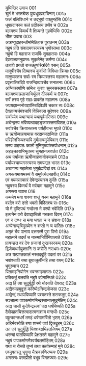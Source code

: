 युधिष्ठिर उवाच	001  
श्रुतं मे भरतश्रेष्ठ पुष्पधूपप्रदायिनाम्	001a  
फलं बलिविधाने च तद्भूयो वक्तुमर्हसि	001c  
धूपप्रदानस्य फलं प्रदीपस्य तथैव च	002a  
बलयश्च किमर्थं वै क्षिप्यन्ते गृहमेधिभिः	002c  
भीष्म उवाच	003  
अत्राप्युदाहरन्तीममितिहासं पुरातनम्	003a  
नहुषं प्रति संवादमगस्त्यस्य भृगोस्तथा	003c  
नहुषो हि महाराज राजर्षिः सुमहातपाः	004a  
देवराज्यमनुप्राप्तः सुकृतेनेह कर्मणा	004c  
तत्रापि प्रयतो राजन्नहुषस्त्रिदिवे वसन्	005a  
मानुषीश्चैव दिव्याश्च कुर्वाणो विविधाः क्रियाः	005c  
मानुष्यस्तत्र सर्वाः स्म क्रियास्तस्य महात्मनः	006a  
प्रवृत्तास्त्रिदिवे राजन्दिव्याश्चैव सनातनाः	006c  
अग्निकार्याणि समिधः कुशाः सुमनसस्तथा	007a  
बलयश्चान्नलाजाभिर्धूपनं दीपकर्म च	007c  
सर्वं तस्य गृहे राज्ञः प्रावर्तत महात्मनः	008a  
जपयज्ञान्मनोयज्ञांस्त्रिदिवेऽपि चकार सः	008c  
दैवतान्यर्चयंश्चापि विधिवत्स सुरेश्वरः	009a  
सर्वाण्येव यथान्यायं यथापूर्वमरिन्दम	009c  
अथेन्द्रस्य भविष्यत्वादहङ्कारस्तमाविशत्	010a  
सर्वाश्चैव क्रियास्तस्य पर्यहीयन्त भूपते	010c  
स ऋषीन्वाहयामास वरदानमदान्वितः	011a  
परिहीनक्रियश्चापि दुर्बलत्वमुपेयिवान्	011c  
तस्य वाहयतः कालो मुनिमुख्यांस्तपोधनान्	012a  
अहङ्काराभिभूतस्य सुमहानत्यवर्तत	012c  
अथ पर्यायश ऋषीन्वाहनायोपचक्रमे	013a  
पर्यायश्चाप्यगस्त्यस्य समपद्यत भारत	013c  
अथागम्य महातेजा भृगुर्ब्रह्मविदां वरः	014a  
अगस्त्यमाश्रमस्थं वै समुपेत्येदमब्रवीत्	014c  
एवं वयमसत्कारं देवेन्द्रस्यास्य दुर्मतेः	015a  
नहुषस्य किमर्थं वै मर्षयाम महामुने	015c  
अगस्त्य उवाच	016  
कथमेष मया शक्यः शप्तुं यस्य महामुने	016a  
वरदेन वरो दत्तो भवतो विदितश्च सः	016c  
यो मे दृष्टिपथं गच्छेत्स मे वश्यो भवेदिति	017a  
इत्यनेन वरो देवाद्याचितो गच्छता दिवम्	017c  
एवं न दग्धः स मया भवता च न संशयः	018a  
अन्येनाप्यृषिमुख्येन न शप्तो न च पातितः	018c  
अमृतं चैव पानाय दत्तमस्मै पुरा विभो	019a  
महात्मने तदर्थं च नास्माभिर्विनिपात्यते	019c  
प्रायच्छत वरं देवः प्रजानां दुःखकारकम्	020a  
द्विजेष्वधर्मयुक्तानि स करोति नराधमः	020c  
अत्र यत्प्राप्तकालं नस्तद्ब्रूहि वदतां वर	021a  
भवांश्चापि यथा ब्रूयात्कुर्वीमहि तथा वयम्	021c  
भृगुरुवाच	022  
पितामहनियोगेन भवन्तमहमागतः	022a  
प्रतिकर्तुं बलवति नहुषे दर्पमास्थिते	022c  
अद्य हि त्वा सुदुर्बुद्धी रथे योक्ष्यति देवराट्	023a  
अद्यैनमहमुद्वृत्तं करिष्येऽनिन्द्रमोजसा	023c  
अद्येन्द्रं स्थापयिष्यामि पश्यतस्ते शतक्रतुम्	024a  
सञ्चाल्य पापकर्माणमिन्द्रस्थानात्सुदुर्मतिम्	024c  
अद्य चासौ कुदेवेन्द्रस्त्वां पदा धर्षयिष्यति	025a  
दैवोपहतचित्तत्वादात्मनाशाय मन्दधीः	025c  
व्युत्क्रान्तधर्मं तमहं धर्षणामर्षितो भृशम्	026a  
अहिर्भवस्वेति रुषा शप्स्ये पापं द्विजद्रुहम्	026c  
तत एनं सुदुर्बुद्धिं धिक्शब्दाभिहतत्विषम्	027a  
धरण्यां पातयिष्यामि प्रेक्षतस्ते महामुने	027c  
नहुषं पापकर्माणमैश्वर्यबलमोहितम्	028a  
यथा च रोचते तुभ्यं तथा कर्तास्म्यहं मुने	028c  
एवमुक्तस्तु भृगुणा मैत्रावरुणिरव्ययः	029a  
अगस्त्यः परमप्रीतो बभूव विगतज्वरः	029c  
